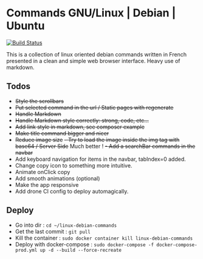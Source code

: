 # Commands GNU/Linux | Debian | Ubuntu

[![Build Status](https://drone.reges.fr/api/badges/alexandre-dos-reis/linux-debian-commands/status.svg?ref=refs/heads/main)](https://drone.reges.fr/alexandre-dos-reis/linux-debian-commands)

This is a collection of linux oriented debian commands written in French presented in a clean and simple web browser interface. Heavy use of markdown.

## Todos

- ~~Style the scrollbars~~
- ~~Put selected command in the url / Static pages with regenerate~~
- ~~Handle Markdown~~
- ~~Handle Markdown style correctly: strong, code, etc...~~
- ~~Add link style in markdown, see composer example~~
- ~~Make title command bigger and nicer~~
- ~~Reduce image size~~
~~- Try to load the image inside the img tag with base64 / Server Side~~ Much better !
~~- Add a searchBar commands in the navbar~~
- Add keyboard navigation for items in the navbar, tabIndex=0 added.
- Change copy icon to something more intuitive.
- Animate onClick copy
- Add smooth animations (optional)
- Make the app responsive
- Add drone CI config to deploy automagically.

## Deploy

- Go into dir : `cd ~/linux-debian-commands`
- Get the last commit : `git pull`
- Kill the container : `sudo docker container kill linux-debian-commands`
- Deploy with docker-compose : `sudo docker-compose -f docker-compose-prod.yml up -d --build --force-recreate`
